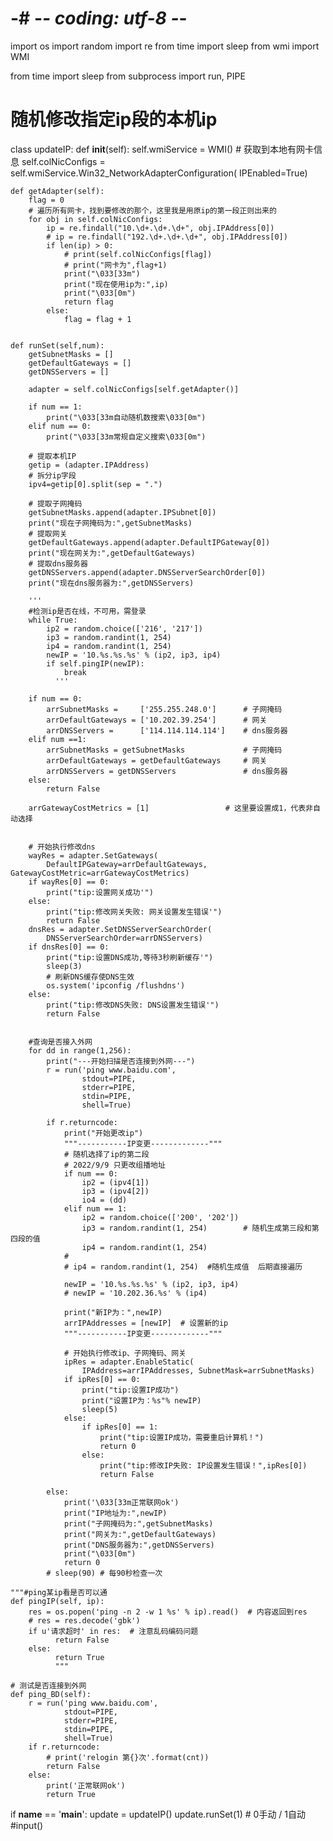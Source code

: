 

# -# -*- coding: utf-8 -*-
import os
import random
import re
from time import sleep
from wmi import WMI

from time import sleep
from subprocess import run, PIPE

# 随机修改指定ip段的本机ip
class updateIP:
    def __init__(self):
        self.wmiService = WMI()
        # 获取到本地有网卡信息
        self.colNicConfigs = self.wmiService.Win32_NetworkAdapterConfiguration(
            IPEnabled=True)

    def getAdapter(self):
        flag = 0
        # 遍历所有网卡，找到要修改的那个，这里我是用原ip的第一段正则出来的
        for obj in self.colNicConfigs:
            ip = re.findall("10.\d+.\d+.\d+", obj.IPAddress[0])
            # ip = re.findall("192.\d+.\d+.\d+", obj.IPAddress[0])
            if len(ip) > 0:
                # print(self.colNicConfigs[flag])
                # print("网卡为",flag+1)
                print("\033[33m")
                print("现在使用ip为:",ip)
                print("\033[0m")
                return flag
            else:
                flag = flag + 1


    def runSet(self,num):
        getSubnetMasks = []
        getDefaultGateways = []
        getDNSServers = []

        adapter = self.colNicConfigs[self.getAdapter()]

        if num == 1:
            print("\033[33m自动随机数搜索\033[0m")
        elif num == 0:
            print("\033[33m常规自定义搜索\033[0m")

        # 提取本机IP
        getip = (adapter.IPAddress)
        # 拆分ip字段
        ipv4=getip[0].split(sep = ".") 

        # 提取子网掩码
        getSubnetMasks.append(adapter.IPSubnet[0])
        print("现在子网掩码为:",getSubnetMasks)
        # 提取网关
        getDefaultGateways.append(adapter.DefaultIPGateway[0])
        print("现在网关为:",getDefaultGateways)
        # 提取dns服务器
        getDNSServers.append(adapter.DNSServerSearchOrder[0])
        print("现在dns服务器为:",getDNSServers)

        '''
        #检测ip是否在线，不可用，需登录
        while True:
            ip2 = random.choice(['216', '217'])
            ip3 = random.randint(1, 254)
            ip4 = random.randint(1, 254)
            newIP = '10.%s.%s.%s' % (ip2, ip3, ip4)
            if self.pingIP(newIP):
                break
              '''
        
        if num == 0:
            arrSubnetMasks =     ['255.255.248.0']      # 子网掩码
            arrDefaultGateways = ['10.202.39.254']      # 网关
            arrDNSServers =      ['114.114.114.114']    # dns服务器
        elif num ==1:
            arrSubnetMasks = getSubnetMasks             # 子网掩码
            arrDefaultGateways = getDefaultGateways     # 网关
            arrDNSServers = getDNSServers               # dns服务器
        else:
            return False
        
        arrGatewayCostMetrics = [1]                 # 这里要设置成1，代表非自动选择


        # 开始执行修改dns
        wayRes = adapter.SetGateways(
            DefaultIPGateway=arrDefaultGateways, GatewayCostMetric=arrGatewayCostMetrics)
        if wayRes[0] == 0:
            print("tip:设置网关成功'")
        else:
            print("tip:修改网关失败: 网关设置发生错误'")
            return False
        dnsRes = adapter.SetDNSServerSearchOrder(
            DNSServerSearchOrder=arrDNSServers)
        if dnsRes[0] == 0:
            print("tip:设置DNS成功,等待3秒刷新缓存'")
            sleep(3)
            # 刷新DNS缓存使DNS生效
            os.system('ipconfig /flushdns')
        else:
            print("tip:修改DNS失败: DNS设置发生错误'")
            return False


        #查询是否接入外网
        for dd in range(1,256):
            print("---开始扫描是否连接到外网---")
            r = run('ping www.baidu.com',
                    stdout=PIPE,
                    stderr=PIPE,
                    stdin=PIPE,
                    shell=True)
                    
            if r.returncode:
                print("开始更改ip")
                """-----------IP变更-------------"""
                # 随机选择了ip的第二段
                # 2022/9/9 只更改组播地址
                if num == 0:
                    ip2 = (ipv4[1])
                    ip3 = (ipv4[2])
                    io4 = (dd)
                elif num == 1:
                    ip2 = random.choice(['200', '202'])
                    ip3 = random.randint(1, 254)        # 随机生成第三段和第四段的值 
                    ip4 = random.randint(1, 254)
                #                
                # ip4 = random.randint(1, 254)  #随机生成值  后期直接遍历
                
                newIP = '10.%s.%s.%s' % (ip2, ip3, ip4)
                # newIP = '10.202.36.%s' % (ip4)

                print("新IP为：",newIP)
                arrIPAddresses = [newIP]  # 设置新的ip
                """-----------IP变更-------------"""

                # 开始执行修改ip、子网掩码、网关
                ipRes = adapter.EnableStatic(
                    IPAddress=arrIPAddresses, SubnetMask=arrSubnetMasks)
                if ipRes[0] == 0:
                    print("tip:设置IP成功")
                    print("设置IP为：%s"% newIP)
                    sleep(5)
                else:
                    if ipRes[0] == 1:
                        print("tip:设置IP成功，需要重启计算机！")
                        return 0
                    else:
                        print("tip:修改IP失败: IP设置发生错误！",ipRes[0])
                        return False

            else:
                print('\033[33m正常联网ok')
                print("IP地址为:",newIP)
                print("子网掩码为:",getSubnetMasks)
                print("网关为:",getDefaultGateways)
                print("DNS服务器为:",getDNSServers)
                print("\033[0m")
                return 0
            # sleep(90) # 每90秒检查一次

    """#ping某ip看是否可以通
    def pingIP(self, ip):
        res = os.popen('ping -n 2 -w 1 %s' % ip).read()  # 内容返回到res
        # res = res.decode('gbk')
        if u'请求超时' in res:  # 注意乱码编码问题
              return False
        else:
              return True
              """
    
    # 测试是否连接到外网
    def ping_BD(self):
        r = run('ping www.baidu.com',
                stdout=PIPE,
                stderr=PIPE,
                stdin=PIPE,
                shell=True)
        if r.returncode:
            # print('relogin 第{}次'.format(cnt))
            return False
        else:
            print('正常联网ok')
            return True

if __name__ == '__main__':
    update = updateIP()
    update.runSet(1)    # 0手动  /  1自动
    #input()
